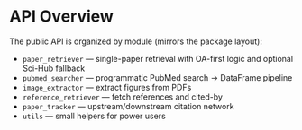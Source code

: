 # API Overview

The public API is organized by module (mirrors the package layout):

- `paper_retriever` — single-paper retrieval with OA-first logic and optional Sci-Hub fallback
- `pubmed_searcher` — programmatic PubMed search → DataFrame pipeline
- `image_extractor` — extract figures from PDFs
- `reference_retriever` — fetch references and cited-by
- `paper_tracker` — upstream/downstream citation network
- `utils` — small helpers for power users

